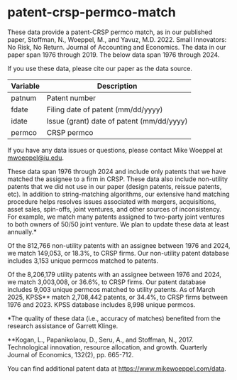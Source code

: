 # patent-crsp-permco-match
These data provide a patent-CRSP permco match, as in our published paper, Stoffman, N., Woeppel, M., and Yavuz, M.D. 2022. Small Innovators: No Risk, No Return. Journal of Accounting and Economics. The data in our paper span 1976 through 2019. The below data span 1976 through 2024.

If you use these data, please cite our paper as the data source.

| Variable | Description                               |
| -------- | ----------------------------------------- |
| patnum   | Patent number                             |
| fdate    | Filing date of patent (mm/dd/yyyy)        |
| idate    | Issue (grant) date of patent (mm/dd/yyyy) |
| permco   | CRSP permco                               |

If you have any data issues or questions, please contact Mike Woeppel at mwoeppel@iu.edu.

These data span 1976 through 2024 and include only patents that we have matched the assignee to a firm in CRSP.  These data also include non-utility patents that we did not use in our paper (design patents, reissue patents, etc). In addition to string-matching algorithms, our extensive hand matching procedure helps resolves issues associated with mergers, acquisitions, asset sales, spin-offs, joint ventures, and other sources of inconsistency. For example, we match many patents assigned to two-party joint ventures to both owners of 50/50 joint venture. We plan to update these data at least annually.*

Of the 812,766 non-utility patents with an assignee between 1976 and 2024, we match 149,053, or 18.3%, to CRSP firms. Our non-utility patent database includes 3,153 unique permcos matched to patents.

Of the 8,206,179 utility patents with an assignee between 1976 and 2024, we match 3,003,008, or 36.6%, to CRSP firms. Our patent database includes 9,003 unique permcos matched to utility patents. As of March 2025, KPSS** match 2,708,442 patents, or 34.4%, to CRSP firms between 1976 and 2023. KPSS database includes 8,998 unique permcos. 

*The quality of these data (i.e., accuracy of matches) benefited from the research assistance of Garrett Klinge.

**Kogan, L., Papanikolaou, D., Seru, A., and Stoffman, N., 2017. Technological innovation, resource allocation, and growth. Quarterly Journal of Economics, 132(2), pp. 665-712.

You can find additional patent data at https://www.mikewoeppel.com/data.
